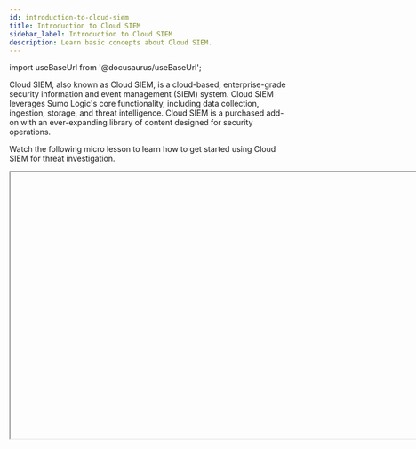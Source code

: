 ```yaml
---
id: introduction-to-cloud-siem
title: Introduction to Cloud SIEM
sidebar_label: Introduction to Cloud SIEM
description: Learn basic concepts about Cloud SIEM.
---
```


import useBaseUrl from '@docusaurus/useBaseUrl';

Cloud SIEM, also known as Cloud SIEM, is a cloud-based, enterprise-grade security information and event management (SIEM) system. Cloud SIEM leverages Sumo Logic's core functionality, including data collection, ingestion, storage, and threat intelligence. Cloud SIEM is a purchased add-on with an ever-expanding library of content designed for security operations.

Watch the following micro lesson to learn how to get started using Cloud SIEM for threat investigation.

<Iframe url="https://www.youtube.com/embed/cDUOzQ63zmc?rel=0"
        width="854px"
        height="480px"
        id="myId"
        className="video-container"
        display="initial"
        position="relative"
        allow="accelerometer; autoplay=1; clipboard-write; encrypted-media; gyroscope; picture-in-picture"
        allowfullscreen
        />

import Iframe from 'react-iframe'; 

## Cloud SIEM user interface

### Access Cloud SIEM
 
To access Cloud SIEM, in the main Sumo Logic menu select **Cloud SIEM**.  <br/><img src={useBaseUrl('img/cse/cse-option-in-left-nav.png')} alt="Cloud SIEM menu option" style={{border: '1px solid gray'}} width="150"/>

Cloud SIEM must be enabled by Sumo Logic before it is accessible to users in your organization. For more information, see [Onboarding Checklist for Cloud SIEM Administrators](/docs/cse/get-started-with-cloud-siem/onboarding-checklist-cse/).

### Theme

import Theme from '../reuse/dark-light-theme.md';

<Theme/>

### Heads Up Display

The first screen you see when you access Cloud SIEM is the Heads Up Display, a single pane of information about your environment. In the center, you'll see a radar showing insights, surrounded by the signals and records used to generate the insights. On the left is summary information, and on the right is recent activity. Use this screen as the starting place for your investigations, focusing on insights as the most valuable place to start.

For more information, see [Cloud SIEM Heads Up Display](/docs/cse/get-started-with-cloud-siem/cse-heads-up-display/).


### Cloud SIEM menus

<!--Kanso 
### Classic UI

The classic UI is the traditional way to navigate in Sumo Logic. For more information, see [Tour the Classic Sumo Logic UI](/docs/get-started/sumo-logic-ui).
 Kanso-->

#### Top menu

This menu appears at the top of the Cloud SIEM screen: <br/><img src={useBaseUrl('img/cse/cloud-siem-menu.png')} alt="Top menu bar" style={{border: '1px solid gray'}} width="800"/>

Use the top menu to access:
* <img src={useBaseUrl('img/cse/cloud-siem-insights-icon.png')} alt="Insights menu icon" style={{border: '1px solid gray'}} width="30"/> [**Insights**](/docs/cse/get-started-with-cloud-siem/about-cse-insight-ui/). View Insights, clusters of events that require investigation. An insight is created when a high level of suspicious activity is detected for a single entity, such as a user, IP address, host, or domain.
* <img src={useBaseUrl('img/cse/cloud-siem-signals-icon.png')} alt="Signals menu icon" style={{border: '1px solid gray'}} width="30"/> [**Signals**](/docs/cse/records-signals-entities-insights/view-records-signal/). View Signals, indicators for events of interest that fire when rule conditions are met.
* <img src={useBaseUrl('img/cse/cloud-siem-entities-icon.png')} alt="Entities menu icon" style={{border: '1px solid gray'}} width="30"/> [**Entities**](/docs/cse/records-signals-entities-insights/view-manage-entities/). View Entities, unique actors encountered in incoming messages, such as a user, IP address, or host.
* <img src={useBaseUrl('img/cse/cloud-siem-records-icon.png')} alt="Records menu icon" style={{border: '1px solid gray'}} width="30"/> [**Records**](/docs/cse/records-signals-entities-insights/view-records-signal/). View Records, collections of normalized data created from a message.
* <img src={useBaseUrl('img/cse/cloud-siem-content-icon.png')} alt="Content menu icon" style={{border: '1px solid gray'}} width="30"/> [**Content**](/docs/cse/introduction-to-cloud-siem/#content-menu). Create Cloud SIEM content, such as rules.
* <img src={useBaseUrl('img/cse/cloud-siem-configuration-menu-icon.png')} alt="Configuration menu icon" style={{border: '1px solid gray'}} width="30"/> [**Configuration**](/docs/cse/introduction-to-cloud-siem/#configuration-menu). Configure Cloud SIEM.
* <img src={useBaseUrl('img/cse/cloud-siem-help-icon.png')} alt="Help menu icon" style={{border: '1px solid gray'}} width="30"/> **Help**. Access feature guides, documentation, release notes, and system status.
* <img src={useBaseUrl('img/cse/cloud-siem-switch-apps-icon.png')} alt="Switch Apps menu icon" style={{border: '1px solid gray'}} width="30"/> **Switch Apps**. Access the Sumo Logic [Log Analytics Platform](/docs/get-started/sumo-logic-ui/) or [Cloud SOAR](/docs/cloud-soar/) (if enabled in your organization).
* <img src={useBaseUrl('img/cse/cloud-siem-profile-icon.png')} alt="Profile menu icon" style={{border: '1px solid gray'}} width="30"/> **Profile**. View your Cloud SIEM username and time zone.

#### Content menu

The **Content** menu allows you to create elements to customize Cloud SIEM. To access the menu, click **Content** on the [top menu](#top-menu). <br/><img src={useBaseUrl('img/cse/cloud-siem-content-menu.png')} alt="Content menu" style={{border: '1px solid gray'}} width="300"/>

Use the **Content** menu to access:
* [**Rules**](/docs/cse/rules/). Manage rules, sets of logic that create signals based on information in incoming records.
* [**Rule Tuning**](/docs/cse/rules/rule-tuning-expressions/). Manage rule tuning expressions, which are extensions to rules.
* [**Threat Intelligence**](/docs/cse/administration/create-custom-threat-intel-source/). Manage sources of threat intelligence indicators, individual data points about threats that are gathered from external sources. 
* [**Match Lists**](/docs/cse/match-lists-suppressed-lists/create-match-list/). Manage match lists, lists of important indicators and identifiers that you want to be addressed by rules.
* [**File Analysis**](/docs/cse/rules/import-yara-rules/). Manage sources for YARA rules.
* [**Custom Insights**](/docs/cse/records-signals-entities-insights/configure-custom-insight/). Manage custom Insights, methods to generate Insights on some basis other than Entity Activity Scores.
* [**Network Blocks**](/docs/cse/administration/create-use-network-blocks/). Manage network blocks, groups of IP addresses that you can use in rules.
* [**Suppressed Lists**](/docs/cse/match-lists-suppressed-lists/suppressed-lists/). Manage suppressed lists, lists of indicators that can suppress Signal generation.
* [**MITRE ATT&CK Coverage**](/docs/cse/administration/mitre-coverage/). View the MITRE ATT&CK Threat Coverage Explorer, a screen that shows the MITRE ATT&CK adversary tactics, techniques, and procedures that are covered by rules in your system.

#### Configuration menu

The **Configuration** menu allows you to configure Cloud SIEM. To access this menu, click <img src={useBaseUrl('img/cse/cloud-siem-configuration-menu-icon.png')} alt="Configuration menu icon" style={{border: '1px solid gray'}} width="30"/> on the [top menu](#top-menu).<br/><img src={useBaseUrl('img/cse/cloud-siem-configuration-menu.png')} alt="Configuration menu" style={{border: '1px solid gray'}} width="500"/>

Use the **Configuration** menu to access:
* **Incoming Data**
   * [**Log Mappings**](/docs/cse/schema/create-structured-log-mapping/). Manage log mappings, maps that tell Cloud SIEM how to build a Record from the key-value pairs extracted from messages.
* **Entities**
   * [**Groups**](/docs/cse/records-signals-entities-insights/create-an-entity-group/). Manage groupings of Entities that can be used in rules. 
   * [**Normalization**](/docs/cse/schema/username-and-hostname-normalization/). Manage normalizing usernames and hostnames in Records during the parsing and mapping process.  
   * [**Custom Types**](/docs/cse/records-signals-entities-insights/create-custom-entity-type/). Manage custom types to more precisely categorize entities.
   * [**Criticality**](/docs/cse/records-signals-entities-insights/entity-criticality/). Adjust the severity of Signals for specific Entities based on some risk factor or other consideration.
* **Workflow**
   * [**Detection**](/docs/cse/records-signals-entities-insights/set-insight-generation-window-threshold/). Set the Insight detection threshold. 
   * [**Statuses**](/docs/cse/administration/manage-custom-insight-statuses/). Manage custom Insight statuses.
   * [**Resolutions**](/docs/cse/administration/manage-custom-insight-resolutions/). Manage custom Insight resolutions.
   * [**Tag Schemas**](/docs/cse/administration/create-a-custom-tag-schema/). Manage schemas for tags, metadata you can attach to Insights, Signals, Entities, and Rules. 
* **Integrations**
   * [**Sumo Logic**](/docs/cse/ingestion/sumo-logic-ingest-mapping/). Configure mapping of message fields to Record attributes. 
   * [**Context Actions**](/docs/cse/administration/create-cse-context-actions/). Create actions that a Cloud SIEM analyst can use to query an external system for information about an Entity, IOC, or data encountered in a Record. 
   * [**Actions**](/docs/cse/administration/create-cse-actions/). Create actions to issue a notification to another service when certain events occur in Cloud SIEM.
   * [**Enrichment**](/docs/cse/integrations/enrichments-and-indicators/). Manage elements that enrich data in Cloud SIEM.
   * [**Automation**](/docs/cse/automation/). Create smart actions that trigger automatically when certain events occur in Cloud SIEM.

<!--Kanso 
### New UI

The new UI provides a streamlined way to navigate in Sumo Logic. For more information, see [Tour the New Sumo Logic UI](/docs/get-started/sumo-logic-ui-new).

#### Sidebar menu

Click **Cloud SIEM** in the main Sumo Logic menu to open the sidebar menu. <br/><img src={useBaseUrl('img/cse/cloud-siem-sidebar-menu.png')} alt="Cloud SIEM sidebar menu" style={{border: '1px solid gray'}} width="400"/>

Use the **Cloud SIEM** sidebar menu to access:
* **Search Cloud SIEM**. Search for [Insights](/docs/cse/get-started-with-cloud-siem/about-cse-insight-ui/), [Signals](/docs/cse/records-signals-entities-insights/view-records-signal/), [Entities](/docs/cse/records-signals-entities-insights/view-manage-entities/), and [Records](/docs/cse/records-signals-entities-insights/view-records-signal/). When you click in the search bar, you’re prompted to select one of those types. Once you select a type, you're presented with a list of fields to filter on. 
* **Security Events**
    * [**SIEM Overview**](/docs/cse/get-started-with-cloud-siem/cse-heads-up-display/). View the Cloud SIEM Heads Up Display. 
    * [**Insights**](/docs/cse/get-started-with-cloud-siem/about-cse-insight-ui/). View Insights, clusters of events that require investigation. An insight is created when a high level of suspicious activity is detected for a single entity, such as a user, IP address, host, or domain.
    * [**Signals**](/docs/cse/records-signals-entities-insights/view-records-signal/). View Signals, indicators for events of interest that fire when rule conditions are met.
    * [**Entities**](/docs/cse/records-signals-entities-insights/view-manage-entities/). View Entities, unique actors encountered in incoming messages, such as a user, IP address, or host.
    * [**Records**](/docs/cse/records-signals-entities-insights/view-records-signal/). View Records, collections of normalized data created from a message.
* **Security Detection**
    * [**Rules**](/docs/cse/rules/). Manage rules, sets of logic that create signals based on information in incoming records.
    * [**Rule Tuning**](/docs/cse/rules/rule-tuning-expressions/). Manage rule tuning expressions, which are extensions to rules.
    * [**Threat Intelligence**](/docs/cse/administration/create-custom-threat-intel-source/). Manage sources of threat intelligence indicators, individual data points about threats that are gathered from external sources.
    * [**Match List**](/docs/cse/match-lists-suppressed-lists/create-match-list/). Manage match lists, lists of important indicators and identifiers that you want to be addressed by rules.
    * [**File Analysis**](/docs/cse/rules/import-yara-rules/). Manage sources for YARA rules.
    * [**Custom Insights**](/docs/cse/records-signals-entities-insights/configure-custom-insight/). Manage custom Insights, methods to generate Insights on some basis other than Entity Activity Scores.
    * [**Network Blocks**](/docs/cse/administration/create-use-network-blocks/). Manage network blocks, groups of IP addresses that you can use in rules
    * [**Suppressed Lists**](/docs/cse/match-lists-suppressed-lists/suppressed-lists/). Manage suppressed lists, lists of indicators that can suppress Signal generation.
    * [**MITRE ATT&CK Coverage**](/docs/cse/administration/mitre-coverage/). View the MITRE ATT&CK Threat Coverage Explorer, a screen that shows the MITRE ATT&CK adversary tactics, techniques, and procedures that are covered by rules in your system.

#### Top menu

This menu appears at the top of the screen:<br/><img src={useBaseUrl('img/get-started/sumo-logic-top-menu-bar-new.png')} alt="Top menu bar" style={{border: '1px solid gray'}} width="400"/>

Use the top menu to access:
* <a href="#go-to-menu"><img src={useBaseUrl('img/get-started/go-to-icon.png')} alt="Go To icon" style={{border: '1px solid gray'}} width="60"/> **Go To...**</a> Launch Sumo Logic features, including for Cloud SIEM.
* <img src={useBaseUrl('img/get-started/help-icon.png')} alt="Help icon" style={{border: '1px solid gray'}} width="30"/> **Help**. Access links to documentation, support, community, release notes, and system status.
* <img src={useBaseUrl('img/get-started/configuration-icon.png')} alt="Configuration icon" style={{border: '1px solid gray'}} width="30"/> [**Configuration**](#configuration-menu-1). Configure Sumo Logic features, including for Cloud SIEM.
* <img src={useBaseUrl('img/get-started/administration-icon.png')} alt="Administration icon" style={{border: '1px solid gray'}} width="30"/> **Administration**. Access Sumo Logic administration settings, such as for for [account](/docs/manage/), [users and roles](/docs/manage/users-roles/), and [account security](/docs/manage/security/).
* <img src={useBaseUrl('img/get-started/profile-icon-new.png')} alt="Profile icon" style={{border: '1px solid gray'}} width="30"/> **Profile**. View your notification and [preference](/docs/get-started/account-settings-preferences/) settings.

#### Go To... menu

The **Go To...** menu allows you to launch Sumo Logic features, including for Cloud SIEM. To access this menu, click <img src={useBaseUrl('img/get-started/go-to-icon.png')} alt="Go To icon" style={{border: '1px solid gray'}} width="50"/> on the [top menu](#top-menu-1). <br/><img src={useBaseUrl('img/get-started/go-to-menu.png')} alt="Go To menu bar" style={{border: '1px solid gray'}} width="500"/>

Use the **Go To...** menu to access these Cloud SIEM features:
* [**Actions**](/docs/cse/administration/create-cse-actions/). Create actions to issue a notification to another service when certain events occur in Cloud SIEM.
* [**Context Actions**](/docs/cse/administration/create-cse-context-actions/). Create actions that a Cloud SIEM analyst can use to query an external system for information about an Entity, IOC, or data encountered in a Record.
* [**Criticality**](/docs/cse/records-signals-entities-insights/entity-criticality/). Adjust the severity of Signals for specific Entities based on some risk factor or other consideration.
* [**Custom Insights**](/docs/cse/records-signals-entities-insights/configure-custom-insight/). Manage custom Insights, methods to generate Insights on some basis other than Entity Activity Scores.
* [**Custom Types**](/docs/cse/records-signals-entities-insights/create-custom-entity-type/). Manage custom types to more precisely categorize entities.
* [**Enrichment**](/docs/cse/integrations/enrichments-and-indicators/). Manage elements that enrich data in Cloud SIEM.
* [**Entities**](/docs/cse/records-signals-entities-insights/view-manage-entities/). View Entities, unique actors encountered in incoming messages, such as a user, IP address, or host.
* [**File Analysis**](/docs/cse/rules/import-yara-rules/). Manage sources for YARA rules. 
* [**Ingest Mappings**](/docs/cse/ingestion/sumo-logic-ingest-mapping/). Manage the mapping for data ingestion from a data source to Cloud SIEM.
* [**Insight Detection**](/docs/cse/records-signals-entities-insights/set-insight-generation-window-threshold/). Set the Insight detection threshold.
* [**Insight Resolutions**](/docs/cse/administration/manage-custom-insight-resolutions/). Manage custom Insight resolutions.
* [**Insight Statuses**](/docs/cse/administration/manage-custom-insight-statuses/). Manage custom Insight statuses.
* [**Insights**](/docs/cse/get-started-with-cloud-siem/about-cse-insight-ui/). View Insights, clusters of events that require investigation. An insight is created when a high level of suspicious activity is detected for a single entity, such as a user, IP address, host, or domain.
* [**Log Mappings**](/docs/cse/schema/create-structured-log-mapping/). Manage log mappings, maps that tell Cloud SIEM how to build a Record from the key-value pairs extracted from messages.
* [**Match Lists**](/docs/cse/match-lists-suppressed-lists/create-match-list/). Manage match lists, lists of important indicators and identifiers that you want to be addressed by rules.
* [**MITRE ATT&CK Coverage**](/docs/cse/administration/mitre-coverage/). View the MITRE ATT&CK Threat Coverage Explorer, a screen that shows the MITRE ATT&CK adversary tactics, techniques, and procedures that are covered by rules in your system.
* [**Network Blocks**](/docs/cse/administration/create-use-network-blocks/). Manage network blocks, groups of IP addresses that you can use in rules.
* [**Normalization**](/docs/cse/schema/username-and-hostname-normalization/). Manage normalizing usernames and hostnames in Records during the parsing and mapping process. 
* [**Records**](/docs/cse/records-signals-entities-insights/view-records-signal/). View Records, collections of normalized data created from a message.
* [**Rule Tuning**](/docs/cse/rules/rule-tuning-expressions/). Manage rule tuning expressions, which are extensions to rules.
* [**Rules**](/docs/cse/rules/). Manage rules, sets of logic that create signals based on information in incoming records.
* **Search Cloud SIEM**. Search for [Insights](/docs/cse/get-started-with-cloud-siem/about-cse-insight-ui/), [Signals](/docs/cse/records-signals-entities-insights/view-records-signal/), [Entities](/docs/cse/records-signals-entities-insights/view-manage-entities/), and [Records](/docs/cse/records-signals-entities-insights/view-records-signal/). When you click in the search bar, you’re prompted to select one of those types. Once you select a type, you're presented with a list of fields to filter on.
* [**SIEM Overview**](/docs/cse/get-started-with-cloud-siem/cse-heads-up-display/). View the Cloud SIEM Heads Up Display.
* [**Signals**](/docs/cse/records-signals-entities-insights/view-records-signal/). View Signals, indicators for events of interest that fire when rule conditions are met.
* [**Suppressed Lists**](/docs/cse/match-lists-suppressed-lists/suppressed-lists/). Manage suppressed lists, lists of indicators that can suppress Signal generation.
* [**Tag Schemas**](/docs/cse/administration/create-a-custom-tag-schema/). Manage schemas for tags, metadata you can attach to Insights, Signals, Entities, and Rules.
* [**Threat Intelligence**](/docs/cse/administration/create-custom-threat-intel-source/). Manage sources of threat intelligence indicators, individual data points about threats that are gathered from external sources.

#### Configuration menu

The **Configuration** menu allows you to configure Sumo Logic features, including for Cloud SIEM. To access this menu, click the configuration icon <img src={useBaseUrl('img/get-started/configuration-icon.png')} alt="Configuration icon" style={{border: '1px solid gray'}} width="30"/> on the [top menu](#top-menu-1). Scroll down the menu to see Cloud SIEM configuration options.<br/><img src={useBaseUrl('img/cse/cloud-siem-configuration-menu-new.png')} alt="Configuration menu" style={{border: '1px solid gray'}} width="150"/>

Use the **Configuration** menu to access: 

* **Cloud SIEM Integrations**
    * [**Ingest Mappings**](/docs/cse/ingestion/sumo-logic-ingest-mapping/). Manage the mapping for data ingestion from a data source to Cloud SIEM.
    * [**Log Mappings**](/docs/cse/schema/create-structured-log-mapping/). Manage log mappings, maps that tell Cloud SIEM how to build a Record from the key-value pairs extracted from messages.
    * [**Context Actions**](/docs/cse/administration/create-cse-context-actions/). Create actions that a Cloud SIEM analyst can use to query an external system for information about an Entity, IOC, or data encountered in a Record. 
    * [**Actions**](/docs/cse/administration/create-cse-actions/). Create actions to issue a notification to another service when certain events occur in Cloud SIEM.
    * [**Enrichment**](/docs/cse/integrations/enrichments-and-indicators/). Manage elements that enrich data in Cloud SIEM.
    * [**Automation**](/docs/cse/automation/). Create smart actions that trigger automatically when certain events occur in Cloud SIEM.
* **Cloud SIEM Entities**
    * [**Groups**](/docs/cse/records-signals-entities-insights/create-an-entity-group/). Manage groupings of Entities that can be used in rules. 
    * [**Normalization**](/docs/cse/schema/username-and-hostname-normalization/). Manage normalizing usernames and hostnames in Records during the parsing and mapping process. 
    * [**Custom Types**](/docs/cse/records-signals-entities-insights/create-custom-entity-type/). Manage custom types to more precisely categorize entities.
    * [**Criticality**](/docs/cse/records-signals-entities-insights/entity-criticality/). Adjust the severity of Signals for specific Entities based on some risk factor or other consideration.
* **Cloud SIEM Workflow**
    * [**Insight Detection**](/docs/cse/records-signals-entities-insights/set-insight-generation-window-threshold/). Set the Insight detection threshold. 
    * [**Insight Statuses**](/docs/cse/administration/manage-custom-insight-statuses/). Manage custom Insight statuses.
    * [**Insight Resolutions**](/docs/cse/administration/manage-custom-insight-resolutions/). Manage custom Insight resolutions.
    * [**Tag Schemas**](/docs/cse/administration/create-a-custom-tag-schema/). Manage schemas for tags, metadata you can attach to Insights, Signals, Entities, and Rules. 
 Kanso-->

## Getting your data into Cloud SIEM

Cloud SIEM automatically normalizes, enriches, and correlates all your data across multiple data sources into actionable security Insights. As shown below, the process starts when logs from data sources enter a collector, then flow through an ingestion process that generates messages. The messages are parsed, mapped to normalized values, and enriched with additional data before becoming records.

<img src={useBaseUrl('img/cse/intro-cloud-siem-insight-generation-process-1.png')} alt="Records creation" style={{border: '1px solid gray'}} width="800"/>

When records enter Cloud SIEM, rules analyze Entities on the records to produce Signals. The Signals are correlated, and if an Entity's activity score is 12 or more in a two-week period, [an Insight is generated](/docs/cse/get-started-with-cloud-siem/insight-generation-process/) for that Entity.

<img src={useBaseUrl('img/cse/intro-cloud-siem-insight-generation-process-2.png')} alt="Insights creation" style={{border: '1px solid gray'}} width="725"/>

:::tip
For definitions of many of these terms, see the [Glossary](/docs/contributing/glossary).
:::

Because Cloud SIEM designed for larger data volumes, most organizations need to ingest a large amount of data each day for Insights to surface in Cloud SIEM.

If you already use the Sumo Logic core platform, you’re probably familiar with the data pipeline:

<img src={useBaseUrl('img/cse/intro-cloud-siem-data-pipeline.png')} alt="Data pipeline" style={{border: '1px solid gray'}} width="700"/>

1. **Data collection**. To use Sumo Logic, first you must set up either an installed collector or a hosted collector and add a source. You can also set up source categories and other metadata, which helps you search and analyze the data you collect.
2. **Search and analyze**. Once data is in Sumo Logic, you can write queries to search and correlate events in real-time from the analytics platform UI. Or, you might configure the collector to forward data to Cloud SIEM, and let it do all the correlation work for you.
3. **Visualize and monitor**. Once you’ve found and analyzed data that’s interesting, you can create dashboards to visualize it and set up alerts to monitor your data in real-time. Certain apps, like [Threat Intel Quick Analysis](/docs/integrations/security-threat-detection/threat-intel-quick-analysis/), come pre-configured with several dashboards designed for security.
4. **Share the findings**. Export your dashboards or share with others on your team. You can control who can view and edit your dashboards to keep your data secure.


### Data collection

Before you can start investigating threats, you need data. As a data analyst, this step may have been done by your administrator.

Your company collects and [ingests](/docs/cse/ingestion/) millions of log messages into Sumo Logic. Typically, you can use these messages right away in many Sumo Logic apps. To use them in Cloud SIEM, however, your admin must enable [data forwarding](/docs/manage/data-forwarding/). Your admin may also need to [create log mappings](/docs/cse/schema/create-structured-log-mapping/), [field extraction rules](/docs/manage/field-extractions/create-field-extraction-rule/), or complete other preprocessing steps to extract the right data.

<img src={useBaseUrl('img/cse/intro-cloud-siem-data-collection.png')} alt="Data collection" style={{border: '1px solid gray'}} width="600"/>

As a data analyst, you should periodically examine the data that’s being ingested by Sumo Logic and Cloud SIEM. After you’ve been using Cloud SIEM for a while, you may want to fine-tune it to fit your organization’s needs. If you discover that you’re ingesting too much or too little data to do threat hunting, you can work with your admin to find that balance.

So, what’s the balance between too much and too little data? It depends. Work with your admin to answer these questions:

* **Are you ingesting enough data?** Cloud SIEM takes thousands or millions of records and boils them down into just a handful of Insights. Most organizations ingest more than 50GB of data every day to start finding any Insights. If your ingest volume is smaller than this, consider sending more data to Cloud SIEM or using other security solutions like the [Threat Intel Quick Analysis](/docs/integrations/security-threat-detection/threat-intel-quick-analysis/) app.
* **Are you ingesting too much data?** More data doesn’t always mean more Insights. The threat detection logic built into Cloud SIEM generally prevents false positives. However, some organizations choose to ingest or store less data as a way to cut costs. One solution is partitioning your data into different tiers, and only sending some of that data along to Cloud SIEM.
* **Are you ingesting the right data?** Cloud SIEM doesn’t just work on quantity alone. Quality data will affect your performance as well. As a best practice, you’ll need to bring in quality data sources that are supported by Cloud SIEM. High-value data sources include [CloudTrail logs](/docs/integrations/cloud-security-monitoring-analytics/aws-cloudtrail/), [Windows event logs](/docs/send-data/installed-collectors/sources/collect-forwarded-events-windows-event-collector/), [AWS logs](/docs/integrations/amazon-aws/), and [GuardDuty logs](/docs/integrations/amazon-aws/guardduty/).

### Processing your data for Cloud SIEM

Before Cloud SIEM can generate security Insights, your log messages must go through a little processing first. First, Cloud SIEM processes the messages into Records. Each Record contains the information from a message, which is parsed into key-value pairs, mapped to a Cloud SIEM schema, and enriched with other data.

<img src={useBaseUrl('img/cse/intro-cloud-siem-messages-to-records.png')} alt="Messages generate records" style={{border: '1px solid gray'}} width="500"/>

Let’s follow a simple log message down this pipeline:
```
sso : ip-127-0-0-1 : alex@travellogic.com :
"Successful Login" : “2021-05-25T22:11:42"
```

First, the message is parsed into a set of key-value pairs. This process also fixes basic formatting. This step creates semi-structured data. For example, instead of `ip-127-0-0-1`, the parsing step extracts the IP address into a key-value pair, where the key is something like `srcDeviceIP` and the value is `127.0.0.1`, with the hyphens normalized to dots. Then, this information is mapped onto the Cloud SIEM schema. Finally, the record is enriched with information from match lists or threat intelligence databases, such as its [CrowdStrike threat level](/docs/integrations/security-threat-detection/threat-intel-quick-analysis#threat-intel-faq).

These normalized Records are then sent down the Cloud SIEM pipeline and compared to rules.

### Extracting security Insights for Cloud SIEM

Each record ingested into Cloud SIEM is compared to hundreds of built-in and custom [rules](/docs/cse/rules/). If a record matches the criteria specified in a rule, then Cloud SIEM creates a Signal. When a Signal is created, it contains a name, entity, severity, stage, and description. A Signal always contains, at minimum, an entity and a severity. This data is later used by Cloud SIEM's Insight engine algorithm.

A Signal is an individual security event. The entity in a Signal is something like an IP address, MAC address, or hostname. The entity tells us who or what was involved in the event that the record described. The stage or tags are assigned based on where the event fits in the [MITRE ATT&CK](https://attack.mitre.org/) framework. This can tell us a bit about how or why the event occurred. The severity is a number between 0 and 10 that tells Cloud SIEM how serious the potential threat is.

Cloud SIEM typically processes thousands or millions of records and boils them down into hundreds of Signals.

<img src={useBaseUrl('img/cse/intro-cloud-siem-records-signals-insights.png')} alt="Records, signals, and insights" style={{border: '1px solid gray'}} width="400"/>

On the Cloud SIEM main page, you'll see a panel similar to this one. In this case, 199 thousand records have been ingested and processed into just 51 Signals. Some Signals could be false alarms, but many are worth investigating anyway. But, 51 is still way too many for the average SOC analyst to sift through every day. So, how do you know which Signals to pay attention to first?

Cloud SIEM takes everything one step further and correlates those Signals into a manageable number of Insights. Here, just four Insights were created out of 51 Signals.

An Insight is a group of Signals clustered around a single entity. An Insight is created when the sum of the severity scores of Signals with the same entity goes above a certain activity score within a certain timeframe. By default, this is an activity score of 12 within the last 14 days. For example, if a rule was triggered with a severity of 5, and then ten days later another rule with the same entity and a severity of 5 was triggered, the total activity score would only be 10 in the last 14 days, so an Insight would not be created. However, if those same two rules had a severity score of 7, an Insight would be created.

## Get started with threat investigation

Threat investigation is reactive while threat hunting is proactive. Typically, threat investigation happens in response to an alert. Once you’ve investigated a threat, you can hunt for similar threats and take precautionary steps to prevent attacks from happening again.

Threat investigation is an iterative process, much like troubleshooting. In both threat investigation and troubleshooting, you first monitor your systems. Once an anomaly is detected, you can make a hypothesis about how it happened and diagnose the problem. As you dig deeper, you may revise this initial hypothesis and find more clues about why or how the attack or error happened. You can then take action to resolve the issue.

<img src={useBaseUrl('img/cse/intro-cloud-siem-incident-response-process.png')} alt="Incident response process" style={{border: '1px solid gray'}} width="600"/>

Cloud SIEM acts as your first line of defense, monitoring your system. Cloud SIEM’s threat intelligence and correlation algorithms organize related potential security events into Insights. When you get alerted to an Insight, it’s up to you to diagnose the problem and take action.

The [Insight page](/docs/cse/get-started-with-cloud-siem/about-cse-insight-ui/) shows everything you need to start unravelling the security event. As you start investigating, try to answer as many wh- questions as you can about the event:

* Who is behind the event?
* What assets did the event affect?
* Where did the event occur?
* When did the event occur?
* Why did the event occur?
* How did the event occur?

When Signals cluster together, Cloud SIEM uses their tactics and techniques to name the Insights they generate. The Insight’s name can point you to how the event occurred, or why the adversary is behaving that way. For example, a tactic name like discovery or persistence shows the reasons the adversary has. Similarly, tactic names like initial access or execution can tell you a little about the methods the adversary used. These names are just starting points, however, and you may need to revise your hypotheses as you continue your investigations.

For example, an Insight is named Discovery with Execution. Why did the event occur? Probably so the adversary could discover your information. How did the event occur? By using an executable file or a similar technique.

The [timeline](/docs/cse/get-started-with-cloud-siem/about-cse-insight-ui#signal-visualization-area) can tell you when the event occurred. You can see whether each signal was triggered at the same time, or sequentially, as well as whether everything happened over minutes, hours, or days. By default, Insights are related Signals that cluster together within the last 14 days.

The [entities within each Signal](/docs/cse/get-started-with-cloud-siem/about-cse-insight-ui#entities-tab) can help point to who, what, or where the event occurred. An entity might point to the IP address of a hacked device, the location of the adversary, the location of the database that leaked, the owner of a website or domain, or some other piece of the puzzle.

Cloud SIEM can help with every step of the threat investigation process. Cloud SIEM automatically detects and monitors potential threats by analyzing millions of records and distilling them into a handful of Insights with a low false positive rate. You can choose Insights from the home page of Cloud SIEM in the [Insight Radar](/docs/cse/get-started-with-cloud-siem/cse-heads-up-display#8-insight-radar), under the [Insight Activity pane](/docs/cse/get-started-with-cloud-siem/cse-heads-up-display#9-recent-activity), or from the [Insights panel](/docs/cse/get-started-with-cloud-siem/about-cse-insight-ui/).

Once you choose an Insight, you can dig through all the raw logs and Signals to conduct deep-dive investigations and even proactive threat hunts. You can organize your thoughts, make hypotheses, and take notes about your investigation in the comments of each Insight. This will share your ideas with your SOC teammates and help you keep track of your investigation.

You can also take certain [actions](/docs/cse/administration/create-cse-actions) directly from the Insight. You can email teammates, create Jira tickets, execute playbooks, and many other custom actions with the Actions button.

Finally, you can [update the Insight](/docs/cse/administration/manage-custom-insight-resolutions#about-insight-resolutions). You can mark it as “in progress” or “closed”. When you close it, you can mark it as “resolved”, “false positive”, “duplicate”, or “no action”. Updating the status correctly will help the Cloud SIEM Insight engine produce more accurate Insights for your org in the future.

Of course, this process will repeat each day as new Insights are generated for you to investigate.

### Dive into Signals and Entities

Insights provide a great, high-level summary of potential security events. Because of Cloud SIEM’s threat intelligence and sophisticated correlation engine, very few Insights are false positives, so they’re all worth investigating.

However, sometimes you may want to investigate deeper, to really understand what happened. Or, you may want to do proactive threat hunting work, to find potential problems before they begin impacting your system, even if some of what you’re looking at are false alarms.

#### Signals

The Signals tab lists all the Signals created by rules that have been triggered in your system in the last 14 days, by default. Signals provide summaries of potential security threats. Remember, not all Signals are security incidents. After all, there are legitimate reasons why someone might be logged in to two different devices at the same time, or why there have been several failed password attempts on an account.

<img src={useBaseUrl('img/cse/intro-cloud-siem-signals.png')} alt="Signals" style={{border: '1px solid gray'}} width="500"/>

When you click into a Signal, you’ll have the option to see the full details of the record that triggered it. This includes information like the IP address, geolocation, threat level, and other information that can aid you in your investigation.

<img src={useBaseUrl('img/cse/intro-cloud-siem-signals-details.png')} alt="Signals details" style={{border: '1px solid gray'}} width="500"/>

#### Entities

The Entities tab lists all the entities that your rules have detected in the last 14 days, by default. Each entity has an Activity Score associated with it. The activity score is the sum of all the severity scores of all the unique signals associated with that entity. When an entity’s activity score reaches at least 12, an Insight is created. If you have several entities with relatively high activity scores, they might be a good starting point for a threat hunt.

<img src={useBaseUrl('img/cse/intro-cloud-siem-entities.png')} alt="Entities" style={{border: '1px solid gray'}} width="500"/>

### Bring it back to Sumo Logic search

Sometimes you want to take your investigation even further. An in-depth threat investigation will use the most of both Cloud SIEM and Sumo Logic’s core search functionality.

There are several ways to bring the information you find in Cloud SIEM back to the Sumo Logic platform. One [context action](/docs/cse/administration/create-cse-context-actions) is Sumo Logic Search. Selecting this action will create a log search in Sumo Logic. This way, you can find all log messages with that entity, even if it wasn’t detected by a rule in Cloud SIEM.

Many entities in the Insights, Signals, and Entities pages have context actions (six-dot icon). Hover next to certain entities and the six-dot icon may appear, if context actions are available for that object. Use the context actions to insert the entity into an API call, do a DNS lookup, or many other tasks. Your admin can add custom context actions too.

You can also work with your admin to set up dashboards in Sumo Logic that track Insights and other activity in Cloud SIEM. This allows you to monitor what’s going on in Cloud SIEM without ever leaving Sumo Logic’s core platform.

### Take action on Insights

In addition to the context actions available in the Cloud SIEM UI, there are many other [actions](/docs/cse/administration/create-cse-actions/) you might take in response to an Insight.  For example, you might work with your IT team to isolate and wipe laptops infected with malware to prevent spread of malicious code. Or, you might work with your HR team to enforce mandatory anti-phishing training among all employees to prevent future attacks.

In Cloud SIEM, there are several different actions you can take on each Insight. You can comment on the Insight, or close it or assign a status to it. When you close an Insight, Cloud SIEM uses the resolution information to reduce false positives and duplicates further. Assigning a status to the Insight lets you keep working on it, and keep track of your progress.

You can also assign the Insight to yourself or to a colleague, and use the Actions button to alert colleagues, create Jira tickets, send Slack messages, execute playbooks, or use other APIs. This Actions button is customizable, but can only be configured by admins. If you need a custom Action, ask your Admin or Sumo account rep for help creating one.

### Using the MITRE ATT&CK matrix

The [MITRE ATT&CK matrix](https://attack.mitre.org/matrices/enterprise/) is published by MITRE, a non-profit research organization. ATT&CK stands for Adversarial Tactics, Techniques, and Common Knowledge.

The framework organizes and categorizes the tactics and techniques that hactivists, cyber criminals, nation states, scripters, and other adversaries use. This includes attacks like exfiltrating databases, installing malware, stealing credentials, and all the other nefarious activities you and your SOC team are trying to stop.

Cloud SIEM uses these same tactic names for the stages of Signals and the names of Insights. Once you're familiar with ATT&CK, navigating Cloud SIEM's Insights page becomes easier.

If you read the news, or are familiar with other cybersecurity frameworks like the Pyramid of Pain, you know there are many kinds of threats out there. It’s easy to become overwhelmed. However, Cloud SIEM helps organize all the potential threats in your system into one manageable dashboard, leveraging the knowledge found in the MITRE ATT&CK matrix along with the Insights algorithm.

## Tune your environment

### Why tune?

Once you’ve completed a few investigations, you may want to add or modify the rules, data sources, match lists, and other pieces of the Cloud SIEM puzzle. These modifications can help further reduce false positives or alert you even faster. The most common things to customize are rules and Insights.

[Rules](/docs/cse/rules/about-cse-rules/) are one of the most important pieces of Cloud SIEM’s threat detection engine. All the records that are ingested in Cloud SIEM are compared to every rule in Cloud SIEM. If there’s a match, an entity is extracted and a Signal is created. Those entities are tracked and may correlate with other Signals to create an Insight, which is where most threat investigations begin.

<img src={useBaseUrl('img/cse/intro-cloud-siem-records-to-signals.png')} alt="Records to signals" style={{border: '1px solid gray'}} width="400"/>

You don’t have to write rules from scratch. The Sumo Logic content team creates and maintains hundreds of [out-of-the box rules](/docs/cse/rules/cse-built-in-rules/), to get you started. These rules are updated frequently, often every few days. You can check out the most recent updates in the [Cloud SIEM release notes page](/release-notes-cse/).

If you do decide to write a custom rule, Insight, or rule tuning expression, these aren’t updated or deleted by Sumo Logic during the regular updates. They’re independent from the default rules.

### Rule tuning

With [rule tuning](/docs/cse/rules/rule-tuning-expressions/), you can modify existing rules without rewriting them from scratch. This lets you customize them without a lot of work. When you use rule tuning instead of [custom rules](/docs/cse/rules/before-writing-custom-rule/), your tuning expressions are retained when Sumo updates that rule. So you still get to take advantage of the rules Sumo pushes out to all users.

Once you’ve written a tuning expression, you can apply that tuning expression to multiple rules. You can also apply multiple tuning expressions to each rule, so they’re very flexible. We’ll learn how to apply one tuning expression to multiple rules, and we’ll also learn how to apply multiple tuning expressions to one rule today.

A rule tuning expression is an AND statement that you add to an existing rule. It’s usually simple logic you add to rules. As a best practice, you should use rule tuning expressions when you have a small number of specific exceptions to existing rules.

### Custom rules

Adding a rule tuning expression to an existing rule is one of the easiest and most common ways to customize your rules. But sometimes you need to [write a new rule from scratch](/docs/cse/rules/before-writing-custom-rule/). You might do this if your system has a source that isn’t covered by the default rules, or if you’re looking for a threat that isn’t covered by the default rules.

See [Rule types](/docs/cse/rules/about-cse-rules#rule-types) for the types of rules you can create.

### Custom Insights

Once a rule is in your system, whether it’s a custom rule you created or one created by the Sumo team, Cloud SIEM will use it to create Signals. When a rule is created, you configure its severity score. This is on a scale from 0 to 10, with 10 being the most severe.

If a record matches a rule, an entity is extracted from the record. The entity might be something like an IP address, a user name, a domain name. It tells you who the potential threat is.

Once an entity is in Cloud SIEM’s system, Cloud SIEM tracks the total severity score of Signals associated with each entity as an activity score. Once that activity score gets high enough, usually over 12 by default, then an insight is created.

So, if you want an Insight to be created with the default settings, you’d have to have rules with a severity score of 1 trigger 12 different times, or rules with severity scores of 6 or higher trigger twice. This is why Insights typically have several Signals associated with them.

You can have a large number of low-severity score Signals that won’t create an Insight. Or, you can have a small number of high-severity score Signals that will create an Insight. Keep this in mind when you’re configuring the severity scores of your custom rules.

<img src={useBaseUrl('img/cse/intro-cloud-siem-signals-to-insights.png')} alt="Signals to insights" style={{border: '1px solid gray'}} width="450"/>

But what if you want to be alerted right away when a certain rule is triggered?

[Custom Insights](/docs/cse/records-signals-entities-insights/configure-custom-insight/) let you create Insights based on one specific Signal, or a chain of Signals. This is great for known threats specific to your system. You won’t need to change any of your existing rules and Insights. They’ll keep working normally.

### Other customizations and best practices

Remember, Cloud SIEM’s out-of-the-box rules and Insights are great. But we want you to have the flexibility to customize your environment. There are three simple three ways to customize Cloud SIEM’s rules and Insights.

* First, [rule tuning expressions](/docs/cse/rules/rule-tuning-expressions/) are simple ways to add small exceptions and other clauses to existing rules.
* Second, [custom rules](/docs/cse/rules/before-writing-custom-rule/) let you write logic that’s unique to your system, to cover threats or data sources that aren’t covered by built-in rules.
* Finally, [Custom Insights](/docs/cse/records-signals-entities-insights/configure-custom-insight/) allow you to get alerts based on just one rule or a chain of rules.

Before you create custom rules from scratch, there are some best practices you’ll want to follow.

* **Check existing rules**. Sumo Logic already has hundreds of [built-in rules](/docs/cse/rules/cse-built-in-rules/), so you might not need to write a new one. Or, you may only need to make small changes to existing rules, like adding a rule tuning expression or adjusting a severity score.
* **Know your system**. You’ll need to understand the [schema](/docs/cse/schema/) and [log mappings](/docs/cse/schema/create-structured-log-mapping/) of all the records ingested into Cloud SIEM to write effective rules. You might want to work with an administrator on your team who knows this to write better rules.
* **Know your risk appetite**. In addition to your system’s details about log mappings and other metadata, you need to understand your company’s risk appetite and risk tolerance. For example, some companies might want to monitor a large amount of outbound traffic, but not consider this a threat. So, they’d assign this rule a severity of zero. However, other companies might be alarmed by outbound traffic and consider it data exfiltration, assigning the same rule a severity of five.
* **Know the rule types**. You also need to understand all [the types of rules](/docs/cse/rules/about-cse-rules/#rule-types). If your use case requires a chain rule, but you try writing a threshold rule, the rule might not be as efficient or effective.
* **Make small changes**. As a best practice, when you do write a new rule or edit an existing one, make small changes. For example, instead of decreasing a severity score from 8 to 2, try decreasing it from 8 to 7 and monitoring the change for a while.
* **Save as a prototype**. Another best practice is to [save all new rules as a prototype](/docs/cse/rules/write-match-rule#save-as-prototype). This allows you to monitor the rule’s behavior, without creating new Insights and alerts.

Rule tuning, custom rules, and custom Insights are just a taste of what you can customize in Cloud SIEM. However, some customizations, like configuring the [Actions button](/docs/cse/administration/create-cse-actions), need admin privileges. You can work with your admin or your Sumo Logic account rep to customize:
* [Log mappings](/docs/cse/schema/create-structured-log-mapping/)
* [Match lists](/docs/cse/match-lists-suppressed-lists/)
* [APIs](/docs/cse/administration/cse-apis/) and other [plugins](/docs/cse/integrations/)
* How much data Cloud SIEM [ingests](/docs/cse/ingestion/)
